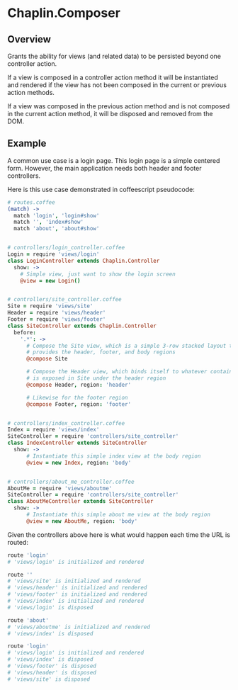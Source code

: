 # Chaplin.Composer

## Overview

Grants the ability for views (and related data) to be persisted beyond one
controller action.

If a view is composed in a controller action method it will be instantiated
and rendered if the view has not been composed in the current or previous
action methods.

If a view was composed in the previous action method and is not composed
in the current action method, it will be disposed and removed from the DOM.

## Example

A common use case is a login page. This login page is a simple centered form.
However, the main application needs both header and footer controllers.

Here is this use case demonstrated in coffeescript pseudocode:

```coffeescript
# routes.coffee
(match) ->
  match 'login', 'login#show'
  match '', 'index#show'
  match 'about', 'about#show'


# controllers/login_controller.coffee
Login = require 'views/login'
class LoginController extends Chaplin.Controller
  show: ->
    # Simple view, just want to show the login screen
    @view = new Login()


# controllers/site_controller.coffee
Site = require 'views/site'
Header = require 'views/header'
Footer = require 'views/footer'
class SiteController extends Chaplin.Controller
  before:
    '.*': ->
      # Compose the Site view, which is a simple 3-row stacked layout that
      # provides the header, footer, and body regions
      @compose Site

      # Compose the Header view, which binds itself to whatever container
      # is exposed in Site under the header region
      @compose Header, region: 'header'

      # Likewise for the footer region
      @compose Footer, region: 'footer'


# controllers/index_controller.coffee
Index = require 'views/index'
SiteController = require 'controllers/site_controller'
class IndexController extends SiteController
  show: ->
      # Instantiate this simple index view at the body region
      @view = new Index, region: 'body'


# controllers/about_me_controller.coffee
AboutMe = require 'views/aboutme'
SiteController = require 'controllers/site_controller'
class AboutMeController extends SiteController
  show: ->
      # Instantiate this simple about me view at the body region
      @view = new AboutMe, region: 'body'
```

Given the controllers above here is what would happen each time the URL is
routed:

```coffeescript
route 'login'
# 'views/login' is initialized and rendered

route ''
# 'views/site' is initialized and rendered
# 'views/header' is initialized and rendered
# 'views/footer' is initialized and rendered
# 'views/index' is initialized and rendered
# 'views/login' is disposed

route 'about'
# 'views/aboutme' is initialized and rendered
# 'views/index' is disposed

route 'login'
# 'views/login' is initialized and rendered
# 'views/index' is disposed
# 'views/footer' is disposed
# 'views/header' is disposed
# 'views/site' is disposed
```

